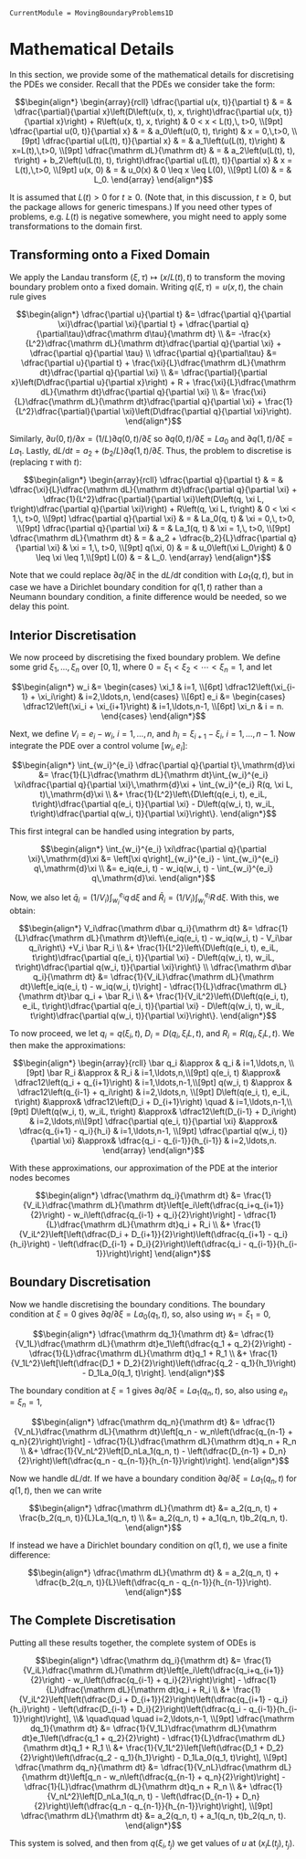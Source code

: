 ```@meta
CurrentModule = MovingBoundaryProblems1D
```

# Mathematical Details 

In this section, we provide some of the mathematical details for discretising the PDEs we consider. Recall that the PDEs we consider take the form:

```math
\begin{align*}
\begin{array}{rcll}
\dfrac{\partial u(x, t)}{\partial t} & = & \dfrac{\partial}{\partial x}\left(D\left(u(x, t), x, t\right)\dfrac{\partial u(x, t)}{\partial x}\right) + R\left(u(x, t), x, t\right) & 0 < x < L(t),\, t>0, \\[9pt]
\dfrac{\partial u(0, t)}{\partial x} & = & a_0\left(u(0, t), t\right) & x = 0,\,t>0, \\[9pt]
\dfrac{\partial u(L(t), t)}{\partial x} & = & a_1\left(u(L(t), t)\right) & x=L(t),\,t>0, \\[9pt]
\dfrac{\mathrm dL}{\mathrm dt} & = & a_2\left(u(L(t), t), t\right) + b_2\left(u(L(t), t), t\right)\dfrac{\partial u(L(t), t)}{\partial x} & x = L(t),\,t>0, \\[9pt]
u(x, 0) & = & u_0(x) & 0 \leq x \leq L(0), \\[9pt]
L(0) & = & L_0.
\end{array}
\end{align*}
```

It is assumed that $L(t) > 0$ for $t \geq 0$. (Note that, in this discussion, $t \geq 0$, but the package allows for generic timespans.) If you need other types of problems, e.g. $L(t)$ is negative somewhere, you might need to apply some transformations to the domain first.

## Transforming onto a Fixed Domain

We apply the Landau transform $(\xi, \tau) \mapsto (x/L(t), t)$ to transform the moving boundary problem onto a fixed domain. Writing $q(\xi, \tau) = u(x, t)$, the chain rule gives

```math
\begin{align*}
\dfrac{\partial u}{\partial t} &= \dfrac{\partial q}{\partial \xi}\dfrac{\partial \xi}{\partial t} + \dfrac{\partial q}{\partial\tau}\dfrac{\mathrm d\tau}{\mathrm dt} \\
&= -\frac{x}{L^2}\dfrac{\mathrm dL}{\mathrm dt}\dfrac{\partial q}{\partial \xi} + \dfrac{\partial q}{\partial \tau} \\
\dfrac{\partial q}{\partial\tau} &= \dfrac{\partial u}{\partial t} + \frac{\xi}{L}\dfrac{\mathrm dL}{\mathrm dt}\dfrac{\partial q}{\partial \xi} \\
&= \dfrac{\partial}{\partial x}\left(D\dfrac{\partial u}{\partial x}\right) + R + \frac{\xi}{L}\dfrac{\mathrm dL}{\mathrm dt}\dfrac{\partial q}{\partial \xi} \\
&= \frac{\xi}{L}\dfrac{\mathrm dL}{\mathrm dt}\dfrac{\partial q}{\partial \xi} + \frac{1}{L^2}\dfrac{\partial}{\partial \xi}\left(D\dfrac{\partial q}{\partial \xi}\right).
\end{align*}
```

Similarly, $\partial u(0, t)/\partial x = (1/L)\partial q(0, t)/\partial\xi$ so $\partial q(0, t)/\partial\xi = La_0$ and $\partial q(1, t)/\partial\xi = La_1$. Lastly, $\mathrm dL/\mathrm dt = a_2 + (b_2/L)\partial q(1, t)/\partial\xi$. Thus, the problem to discretise is (replacing $\tau$ with $t$):


```math
\begin{align*}
\begin{array}{rcll}
\dfrac{\partial q}{\partial t} & = & \dfrac{\xi}{L}\dfrac{\mathrm dL}{\mathrm dt}\dfrac{\partial q}{\partial \xi} + \dfrac{1}{L^2}\dfrac{\partial}{\partial \xi}\left(D\left(q, \xi L, t\right)\dfrac{\partial q}{\partial \xi}\right) + R\left(q, \xi L, t\right) & 0 < \xi < 1,\, t>0, \\[9pt]
\dfrac{\partial q}{\partial \xi} & = & La_0(q, t) & \xi = 0,\, t>0, \\[9pt]
\dfrac{\partial q}{\partial \xi} & = & La_1(q, t) & \xi = 1,\, t>0, \\[9pt]
\dfrac{\mathrm dL}{\mathrm dt} & = & a_2 + \dfrac{b_2}{L}\dfrac{\partial q}{\partial \xi} & \xi = 1,\, t>0, \\[9pt]
q(\xi, 0) & = & u_0\left(\xi L_0\right) & 0 \leq \xi \leq 1,\\[9pt] 
L(0) & = & L_0.
\end{array}
\end{align*}
```

Note that we could replace $\partial q/\partial \xi$ in the $\mathrm dL/\mathrm dt$ condition with $La_1(q, t)$, but in case we have a Dirichlet boundary condition for $q(1, t)$ rather than a Neumann boundary condition, a finite difference would be needed, so we delay this point.

## Interior Discretisation

We now proceed by discretising the fixed boundary problem. We define some grid $\xi_1,\ldots,\xi_n$ over $[0, 1]$, where $0 = \xi_1 < \xi_2 < \cdots < \xi_n = 1$, and let

```math
\begin{align*}
w_i &= \begin{cases} \xi_1 & i=1, \\[6pt] \dfrac12\left(\xi_{i-1} + \xi_i\right) & i=2,\ldots,n, \end{cases} \\[6pt]
e_i &= \begin{cases} \dfrac12\left(\xi_i + \xi_{i+1}\right) & i=1,\ldots,n-1, \\[6pt] \xi_n & i = n. \end{cases}
\end{align*}
```

Next, we define $V_i = e_i - w_i$, $i = 1,\ldots,n$, and $h_i = \xi_{i+1} - \xi_i$, $i=1,\ldots,n-1$. Now integrate the PDE over a control volume $[w_i, e_i]$:

```math
\begin{align*}
\int_{w_i}^{e_i} \dfrac{\partial q}{\partial t}\,\mathrm{d}\xi &= \frac{1}{L}\dfrac{\mathrm dL}{\mathrm dt}\int_{w_i}^{e_i} \xi\dfrac{\partial q}{\partial \xi}\,\mathrm{d}\xi + \int_{w_i}^{e_i} R(q, \xi L, t)\,\mathrm{d}\xi \\
&+ \frac{1}{L^2}\left\{D\left(q(e_i, t), e_iL, t\right)\dfrac{\partial q(e_i, t)}{\partial \xi} - D\left(q(w_i, t), w_iL, t\right)\dfrac{\partial q(w_i, t)}{\partial \xi}\right\}. 
\end{align*}
```

This first integral can be handled using integration by parts,

```math
\begin{align*}
\int_{w_i}^{e_i} \xi\dfrac{\partial q}{\partial \xi}\,\mathrm{d}\xi &= \left[\xi q\right]_{w_i}^{e_i} - \int_{w_i}^{e_i} q\,\mathrm{d}\xi \\
&= e_iq(e_i, t) - w_iq(w_i, t) - \int_{w_i}^{e_i} q\,\mathrm{d}\xi.
\end{align*}
```

Now, we also let $\bar q_i = (1/V_i)\int_{w_i}^{e_i} q\,\mathrm d\xi$ and $\bar R_i = (1/V_i)\int_{w_i}^{e_i} R\,\mathrm d\xi$. With this, we obtain:

```math
\begin{align*}
V_i\dfrac{\mathrm d\bar q_i}{\mathrm dt} &= \dfrac{1}{L}\dfrac{\mathrm dL}{\mathrm dt}\left\{e_iq(e_i, t) - w_iq(w_i, t) - V_i\bar q_i\right\} +V_i \bar R_i \\
&+ \frac{1}{L^2}\left\{D\left(q(e_i, t), e_iL, t\right)\dfrac{\partial q(e_i, t)}{\partial \xi} - D\left(q(w_i, t), w_iL, t\right)\dfrac{\partial q(w_i, t)}{\partial \xi}\right\} \\
\dfrac{\mathrm d\bar q_i}{\mathrm dt} &= \dfrac{1}{V_iL}\dfrac{\mathrm dL}{\mathrm dt}\left[e_iq(e_i, t) - w_iq(w_i, t)\right] - \dfrac{1}{L}\dfrac{\mathrm dL}{\mathrm dt}\bar q_i + \bar R_i \\
&+ \frac{1}{V_iL^2}\left\{D\left(q(e_i, t), e_iL, t\right)\dfrac{\partial q(e_i, t)}{\partial \xi} - D\left(q(w_i, t), w_iL, t\right)\dfrac{\partial q(w_i, t)}{\partial \xi}\right\}. 
\end{align*}
```

To now proceed, we let $q_i = q(\xi_i, t)$, $D_i = D(q_i, \xi_i L, t)$, and $R_i = R(q_i, \xi_i L, t)$. We then make the approximations:

```math
\begin{align*}
\begin{array}{rcll}
\bar q_i &\approx &  q_i & i=1,\ldots,n, \\[9pt]
\bar R_i &\approx & R_i & i=1,\ldots,n,\\[9pt]
q(e_i, t) &\approx& \dfrac12\left(q_i + q_{i+1}\right) & i=1,\ldots,n-1,\\[9pt]
q(w_i, t) &\approx & \dfrac12\left(q_{i-1} + q_i\right) & i=2,\ldots,n, \\[9pt]
D\left(q(e_i, t), e_iL, t\right) &\approx& \dfrac12\left(D_i + D_{i+1}\right) \quad & i=1,\ldots,n-1,\\[9pt]
D\left(q(w_i, t), w_iL, t\right) &\approx& \dfrac12\left(D_{i-1} + D_i\right) & i=2,\ldots,n\\[9pt] 
\dfrac{\partial q(e_i, t)}{\partial \xi} &\approx& \dfrac{q_{i+1} - q_i}{h_i} & i=1,\ldots,n-1, \\[9pt]
\dfrac{\partial q(w_i, t)}{\partial \xi} &\approx& \dfrac{q_i - q_{i-1}}{h_{i-1}} & i=2,\ldots,n.
\end{array}
\end{align*}
```

With these approximations, our approximation of the PDE at the interior nodes becomes

```math
\begin{align*}
\dfrac{\mathrm dq_i}{\mathrm dt} &= \frac{1}{V_iL}\dfrac{\mathrm dL}{\mathrm dt}\left[e_i\left(\dfrac{q_i+q_{i+1}}{2}\right) - w_i\left(\dfrac{q_{i-1} + q_i}{2}\right)\right] - \dfrac{1}{L}\dfrac{\mathrm dL}{\mathrm dt}q_i + R_i \\
&+ \frac{1}{V_iL^2}\left[\left(\dfrac{D_i + D_{i+1}}{2}\right)\left(\dfrac{q_{i+1} - q_i}{h_i}\right) - \left(\dfrac{D_{i-1} + D_i}{2}\right)\left(\dfrac{q_i - q_{i-1}}{h_{i-1}}\right)\right]
\end{align*}
```

## Boundary Discretisation

Now we handle discretising the boundary conditions. The boundary condition at $\xi = 0$ gives $\partial q/\partial \xi = La_0(q_1, t)$, so, also using $w_1 = \xi_1 = 0$,

```math
\begin{align*}
\dfrac{\mathrm dq_1}{\mathrm dt} &= \dfrac{1}{V_1L}\dfrac{\mathrm dL}{\mathrm dt}e_1\left(\dfrac{q_1 + q_2}{2}\right) - \dfrac{1}{L}\dfrac{\mathrm dL}{\mathrm dt}q_1 + R_1 \\
&+ \frac{1}{V_1L^2}\left[\left(\dfrac{D_1 + D_2}{2}\right)\left(\dfrac{q_2 - q_1}{h_1}\right) - D_1La_0(q_1, t)\right].
\end{align*}
```

The boundary condition at $\xi = 1$ gives $\partial q/\partial \xi = La_1(q_n, t)$, so, also using $e_n = \xi_n = 1$,

```math
\begin{align*}
\dfrac{\mathrm dq_n}{\mathrm dt} &= \dfrac{1}{V_nL}\dfrac{\mathrm dL}{\mathrm dt}\left[q_n - w_n\left(\dfrac{q_{n-1} + q_n}{2}\right)\right] - \dfrac{1}{L}\dfrac{\mathrm dL}{\mathrm dt}q_n + R_n \\
&+ \dfrac{1}{V_nL^2}\left[D_nLa_1(q_n, t) - \left(\dfrac{D_{n-1} + D_n}{2}\right)\left(\dfrac{q_n - q_{n-1}}{h_{n-1}}\right)\right].
\end{align*}
```

Now we handle $\mathrm dL/\mathrm dt$. If we have a boundary condition $\partial q/\partial \xi = La_1(q_n, t)$ for $q(1, t)$, then we can write

```math
\begin{align*}
\dfrac{\mathrm dL}{\mathrm dt} &= a_2(q_n, t) + \frac{b_2(q_n, t)}{L}La_1(q_n, t) \\
&= a_2(q_n, t) + a_1(q_n, t)b_2(q_n, t).
\end{align*}
```

If instead we have a Dirichlet boundary condition on $q(1, t)$, we use a finite difference:

```math
\begin{align*}
\dfrac{\mathrm dL}{\mathrm dt} & = a_2(q_n, t) + \dfrac{b_2(q_n, t)}{L}\left(\dfrac{q_n - q_{n-1}}{h_{n-1}}\right).
\end{align*}
```

## The Complete Discretisation 

Putting all these results together, the complete system of ODEs is

```math
\begin{align*}
\dfrac{\mathrm dq_i}{\mathrm dt} &= \frac{1}{V_iL}\dfrac{\mathrm dL}{\mathrm dt}\left[e_i\left(\dfrac{q_i+q_{i+1}}{2}\right) - w_i\left(\dfrac{q_{i-1} + q_i}{2}\right)\right] - \dfrac{1}{L}\dfrac{\mathrm dL}{\mathrm dt}q_i + R_i \\
&+ \frac{1}{V_iL^2}\left[\left(\dfrac{D_i + D_{i+1}}{2}\right)\left(\dfrac{q_{i+1} - q_i}{h_i}\right) - \left(\dfrac{D_{i-1} + D_i}{2}\right)\left(\dfrac{q_i - q_{i-1}}{h_{i-1}}\right)\right], \\& \quad\quad \quad i=2,\ldots,n-1, \\[9pt]
\dfrac{\mathrm dq_1}{\mathrm dt} &= \dfrac{1}{V_1L}\dfrac{\mathrm dL}{\mathrm dt}e_1\left(\dfrac{q_1 + q_2}{2}\right) - \dfrac{1}{L}\dfrac{\mathrm dL}{\mathrm dt}q_1 + R_1 \\
&+ \frac{1}{V_1L^2}\left[\left(\dfrac{D_1 + D_2}{2}\right)\left(\dfrac{q_2 - q_1}{h_1}\right) - D_1La_0(q_1, t)\right], \\[9pt] 
\dfrac{\mathrm dq_n}{\mathrm dt} &= \dfrac{1}{V_nL}\dfrac{\mathrm dL}{\mathrm dt}\left[q_n - w_n\left(\dfrac{q_{n-1} + q_n}{2}\right)\right] - \dfrac{1}{L}\dfrac{\mathrm dL}{\mathrm dt}q_n + R_n \\
&+ \dfrac{1}{V_nL^2}\left[D_nLa_1(q_n, t) - \left(\dfrac{D_{n-1} + D_n}{2}\right)\left(\dfrac{q_n - q_{n-1}}{h_{n-1}}\right)\right], \\[9pt]
\dfrac{\mathrm dL}{\mathrm dt} &= a_2(q_n, t) + a_1(q_n, t)b_2(q_n, t).
\end{align*}
```

This system is solved, and then from $q(\xi_i, t_j)$ we get values of $u$ at $(x_iL(t_j), t_j)$.